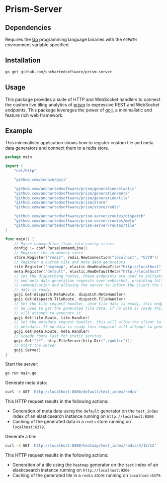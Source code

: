 # Prism-Server

## Dependencies

Requires the [Go](https://golang.org/) programming language binaries with the `GOPATH` environment variable specified.

## Installation

```bash
go get github.com/unchartedsoftware/prism-server
```

## Usage

This package provides a suite of HTTP and WebSocket handlers to connect the custom live tiling analytics of [prism](https://github.com/unchartedsoftware/prism/) to expressive REST and WebSocket endpoints. This package leverages the power of [goji](https://goji.io/), a minimalistic and feature rich web framework.

## Example

This minimalistic application shows how to register custom tile and meta data generators and connect them to a redis store.

```go
package main

import (
	"net/http"

    "github.com/zenazn/goji"

	"github.com/unchartedsoftware/prism/generation/elastic"
	"github.com/unchartedsoftware/prism/generation/meta"
	"github.com/unchartedsoftware/prism/generation/tile"
	"github.com/unchartedsoftware/prism/store"
	"github.com/unchartedsoftware/prism/store/redis"

	"github.com/unchartedsoftware/prism-server/routes/dispatch"
	"github.com/unchartedsoftware/prism-server/routes/meta"
	"github.com/unchartedsoftware/prism-server/routes/tile"
)

func main() {
	// Parse commandline flags into config struct
	config := conf.ParseCommandLine()
	// Register the in-memory store
	store.Register("redis", redis.NewConnection("localhost", "6379"))
	// Register a custom tile and meta data generators
	tile.Register("heatmap", elastic.NewHeatmapTile("http://localhost", "9200"))
	meta.Register("default", elastic.NewDefaultMeta("http://localhost", "9200"))
    // Set the dispatching routes, these endpoints are used to initiate tiling
    // and meta data generation requests over websocket, providing full duplex
    // communication and allowing the server to inform the client the moment the
    // data is ready.
    goji.Get(dispatch.MetaRoute, dispatch.MetaHandler)
    goji.Get(dispatch.TileRoute, dispatch.TileHandler)
    // Set the tile request handler, once tile data is ready, this endpoint can
	// be used to get the generated tile data. If no data is ready this endpoint
    // will attempt to generate it.
    goji.Get(tile.Route, tile.Handler)
    // Set the metadata request handler, this will allow the client to request
	// metadata. If no data is ready this endpoint will attempt to generate it.
    goji.Get(meta.Route, meta.Handler)
	// Greedy route last for static serving
	goji.Get("/*", http.FileServer(http.Dir("./public")))
	// Start the server
	goji.Serve()
}
```

Start the server:

```bash
go run main.go
```

Generate meta data:

```bash
curl -X GET 'http://localhost:8080/default/test_index/redis'
```

This HTTP request results in the following actions:
- Generation of meta data using the `default` generator on the `test_index` index of an elasticsearch instance running on `http://localhost:9200`
- Caching of the generated data in a `redis` store running on `localhost:6379`.

Generate a tile:

```bash
curl -X GET 'http://localhost:8080/heatmap/test_index/redis/4/12/12'
```

This HTTP request results in the following actions:
- Generation of a tile using the `heatmap` generator on the `test` index of an elasticsearch instance running on `http://localhost:9200`
- Caching of the generated tile in a `redis` store running on `localhost:6379`.

